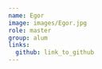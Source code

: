 ```yaml
---
name: Egor 
image: images/Egor.jpg 
role: master
group: alum
links:
  github: link_to_github 
---
```

